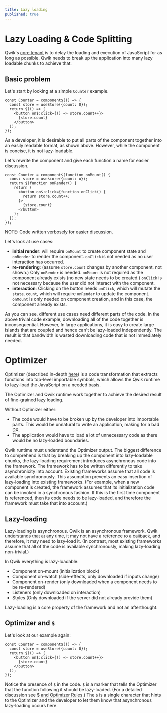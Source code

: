 ```yaml
---
title: Lazy loading
published: true
---
```


# Lazy Loading & Code Splitting

Qwik's [core tenant](./philosophy) is to delay the loading and execution of JavaScript for as long as possible. Qwik needs to break up the application into many lazy loadable chunks to achieve that.

## Basic problem

Let's start by looking at a simple `Counter` example.

```typescript=
const Counter = component$(() => {
  const store = useStore({count: 0});
  return $(() => (
    <button on$:click={() => store.count++}>
      {store.count}
    </button>
  ));
});
```

As a developer, it is desirable to put all parts of the component together into an easily readable format, as shown above. However, while the component is concise, it is not lazy-loadable.

Let's rewrite the component and give each function a name for easier discussion.

```typescript=
const Counter = component$(function onMount() {
  const store = useStore({count: 0});
  return $(function onRender() {
    return (
      <button on$:click={function onClick() {
        return store.count++;
      }>
        {store.count}
      </button>
    );
  });
});
```

NOTE: Code written verbosely for easier discussion.

Let's look at use cases:

- **initial render**: will require `onMount` to create component state and `onRender` to render the component. `onClick` is not needed as no user interaction has occurred.
- **re-rendering**: (assume `store.count` changes by another component, not shown.) Only `onRender` is needed. `onMount` is not required as the component already exists (no new state needs to be created.) `onClick` is not necessary because the user did not interact with the component.
- **interaction**: Clicking on the button needs `onClick`, which will mutate the `state.count`, which will require `onRender` to update the component. `onMount` is only needed on component creation, and in this case, the component already exists.

As you can see, different use cases need different parts of the code. In the above trivial code example, downloading all of the code together is inconsequential. However, In large applications, it is easy to create large islands that are coupled and hence can't be lazy-loaded independently. The result is that bandwidth is wasted downloading code that is not immediately needed.

# Optimizer

Optimizer (described in-depth [here](./optimizer)) is a code transformation that extracts functions into top-level importable symbols, which allows the Qwik runtime to lazy-load the JavaScript on a needed basis.

The Optimizer and Qwik runtime work together to achieve the desired result of fine-grained lazy loading.

Without Optimizer either:

- The code would have to be broken up by the developer into importable parts. This would be unnatural to write an application, making for a bad DX.
- The application would have to load a lot of unnecessary code as there would be no lazy-loaded boundaries.

Qwik runtime must understand the Optimizer output. The biggest difference to comprehend is that by breaking up the component into lazy-loadable chunks, the lazy-loading requirement introduces asynchronous code into the framework. The framework has to be written differently to take asynchronicity into account. Existing frameworks assume that all code is available synchronously. This assumption prevents an easy insertion of lazy-loading into existing frameworks. (For example, when a new component is created, the framework assumes that its initialization code can be invoked in a synchronous fashion. If this is the first time component is referenced, then its code needs to be lazy-loaded, and therefore the framework must take that into account.)

## Lazy-loading

Lazy-loading is asynchronous. Qwik is an asynchronous framework. Qwik understands that at any time, it may not have a reference to a callback, and therefore, it may need to lazy-load it. (In contrast, most existing frameworks assume that all of the code is available synchronously, making lazy-loading non-trivial.)

In Qwik everything is lazy-loadable:

- Component on-mount (initialization block)
- Component on-watch (side-effects, only downloaded if inputs change)
- Component on-render (only downloaded when a component needs to be re-rendered)
- Listeners (only downloaded on interaction)
- Styles (Only downloaded if the server did not already provide them)

Lazy-loading is a core property of the framework and not an afterthought.

## Optimizer and `$`

Let's look at our example again:

```typescript=
const Counter = component$(() => {
  const store = useStore({count: 0});
  return $(() => (
    <button on$:click={() => store.count++}>
      {store.count}
    </button>
  ));
});
```

Notice the presence of `$` in the code. `$` is a marker that tells the Optimizer that the function following it should be lazy-loaded. (For a detailed discussion see [$ and Optimizer Rules](./optimizer_rules).) The `$` is a single character that hints to the Optimizer and the developer to let them know that asynchronous lazy-loading occurs here.
